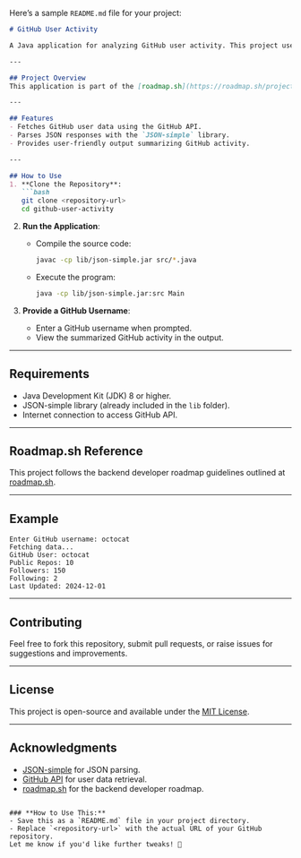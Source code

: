 Here’s a sample `README.md` file for your project:  

```markdown
# GitHub User Activity

A Java application for analyzing GitHub user activity. This project uses the [JSON-simple](https://code.google.com/archive/p/json-simple/) library to parse JSON data retrieved from GitHub's API.

---

## Project Overview
This application is part of the [roadmap.sh](https://roadmap.sh/projects/github-user-activity) backend roadmap project. It demonstrates how to fetch and process GitHub user data.

---

## Features
- Fetches GitHub user data using the GitHub API.
- Parses JSON responses with the `JSON-simple` library.
- Provides user-friendly output summarizing GitHub activity.

---

## How to Use
1. **Clone the Repository**:
   ```bash
   git clone <repository-url>
   cd github-user-activity
   ```

2. **Run the Application**:
   - Compile the source code:
     ```bash
     javac -cp lib/json-simple.jar src/*.java
     ```
   - Execute the program:
     ```bash
     java -cp lib/json-simple.jar:src Main
     ```

3. **Provide a GitHub Username**:
   - Enter a GitHub username when prompted.
   - View the summarized GitHub activity in the output.

---

## Requirements
- Java Development Kit (JDK) 8 or higher.
- JSON-simple library (already included in the `lib` folder).
- Internet connection to access GitHub API.

---

## Roadmap.sh Reference
This project follows the backend developer roadmap guidelines outlined at [roadmap.sh](https://roadmap.sh/projects/github-user-activity).

---

## Example
```plaintext
Enter GitHub username: octocat
Fetching data...
GitHub User: octocat
Public Repos: 10
Followers: 150
Following: 2
Last Updated: 2024-12-01
```

---

## Contributing
Feel free to fork this repository, submit pull requests, or raise issues for suggestions and improvements.

---

## License
This project is open-source and available under the [MIT License](LICENSE).

---

## Acknowledgments
- [JSON-simple](https://code.google.com/archive/p/json-simple/) for JSON parsing.
- [GitHub API](https://docs.github.com/en/rest) for user data retrieval.
- [roadmap.sh](https://roadmap.sh) for the backend developer roadmap.
```

### **How to Use This:**
- Save this as a `README.md` file in your project directory.
- Replace `<repository-url>` with the actual URL of your GitHub repository.  
Let me know if you'd like further tweaks! 🚀